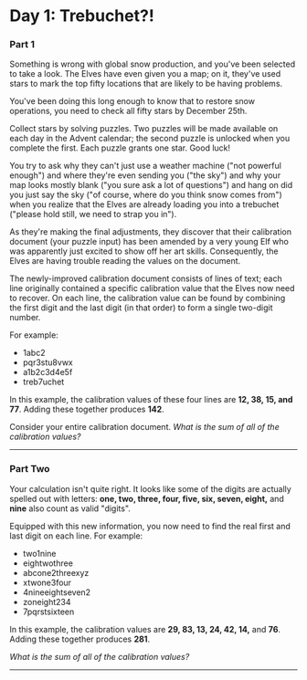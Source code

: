 # Day 1: Trebuchet?!

### Part 1
Something is wrong with global snow production, and you've been selected to take a look. The Elves have even given you a map; on it, they've used stars to mark the top fifty locations that are likely to be having problems.

You've been doing this long enough to know that to restore snow operations, you need to check all fifty stars by December 25th.

Collect stars by solving puzzles. Two puzzles will be made available on each day in the Advent calendar; the second puzzle is unlocked when you complete the first. Each puzzle grants one star. Good luck!

You try to ask why they can't just use a weather machine ("not powerful enough") and where they're even sending you ("the sky") and why your map looks mostly blank ("you sure ask a lot of questions") and hang on did you just say the sky ("of course, where do you think snow comes from") when you realize that the Elves are already loading you into a trebuchet ("please hold still, we need to strap you in").

As they're making the final adjustments, they discover that their calibration document (your puzzle input) has been amended by a very young Elf who was apparently just excited to show off her art skills. Consequently, the Elves are having trouble reading the values on the document.

The newly-improved calibration document consists of lines of text; each line originally contained a specific calibration value that the Elves now need to recover. On each line, the calibration value can be found by combining the first digit and the last digit (in that order) to form a single two-digit number.

For example:

- 1abc2
- pqr3stu8vwx
- a1b2c3d4e5f
- treb7uchet

In this example, the calibration values of these four lines are **12, 38, 15, and 77**. Adding these together produces **142**.

Consider your entire calibration document. *What is the sum of all of the calibration values?*

---

### Part Two

Your calculation isn't quite right. It looks like some of the digits are actually spelled out with letters: **one, two, three, four, five, six, seven, eight,** and **nine** also count as valid "digits".

Equipped with this new information, you now need to find the real first and last digit on each line. For example:

- two1nine
- eightwothree
- abcone2threexyz
- xtwone3four
- 4nineeightseven2
- zoneight234
- 7pqrstsixteen

In this example, the calibration values are **29, 83, 13, 24, 42, 14,** and **76**. Adding these together produces **281**.

*What is the sum of all of the calibration values?*

---